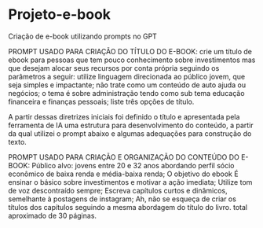 # Projeto-e-book
Criação de e-book utilizando prompts no GPT

PROMPT USADO PARA CRIAÇÃO DO TÍTULO DO E-BOOK:
crie um título de ebook para pessoas que tem pouco conhecimento sobre investimentos mas que desejam alocar seus recursos por conta própria seguindo os parâmetros a seguir: 
utilize linguagem direcionada ao público jovem, que seja simples e impactante;
não trate como um conteúdo de auto ajuda ou negócios; o tema é sobre administração tendo como sub tema educação financeira e finanças pessoais;
liste três opções de título.

A partir dessas diretrizes iniciais foi definido o título e apresentada pela ferramenta de IA uma estrutura para desenvolvimento do conteúdo, a partir da qual utilizei o prompt abaixo e algumas adequações para construção do texto.

PROMPT USADO PARA CRIAÇÃO E ORGANIZAÇÃO DO CONTEÚDO DO E-BOOK:
Público alvo: jovens entre 20 e 32 anos abordando perfil sócio econômico de baixa renda e média-baixa renda;
O objetivo do ebook É ensinar o básico sobre investimentos e motivar a ação imediata;
Utilize tom de voz descontraído sempre;
Escreva capítulos curtos e dinâmicos, semelhante à postagens de instagram;
Ah, não se esqueça de criar os títulos dos capítulos seguindo a mesma abordagem do título do livro. total aproximado de 30 páginas.

